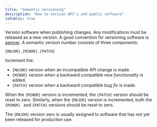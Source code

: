 ```yaml
---
title: "Semantic versioning"
description: "How to version API's and public software"
isPublic: true
---
```


Version software when publishing changes. Any modifications must be released as
a new version. A good convention for versioning software is
[semver](https://semver.org/). A semantic version number consists of three
components:

```
{MAJOR}.{MINOR}.{PATCH}
```

Increment the:

* `{MAJOR}` version when an incompatible API change is made.
* `{MINOR}` version when a backward compatible *new functionality* is added.
* `{PATCH}` version when a backward compatible *bug fix* is made.

When the `{MINOR}` version is incremented, the `{PATCH}` version should be reset
to zero. Similarly, when the `{MAJOR}` version is incremented, both the `{MINOR}
` and `{PATCH}` versions should be reset to zero.

The `{MAJOR}` version zero is usually assigned to software that has not yet
been released for production use.
